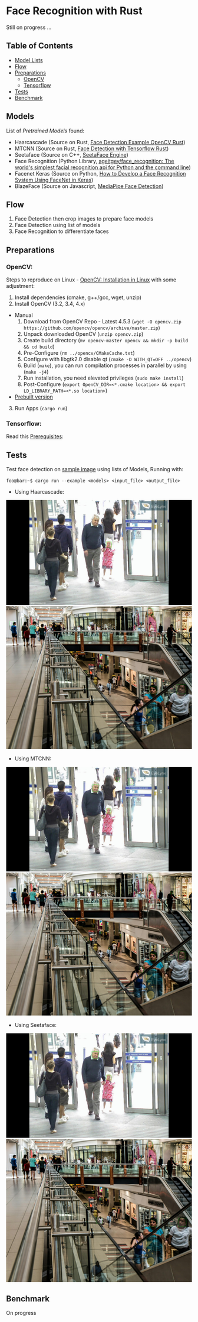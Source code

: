 # Face Recognition with Rust

Still on progress ...

## Table of Contents

- [Model Lists](#models)
- [Flow](#flow)
- [Preparations](#preparations)
  - [OpenCV](#opencv)
  - [Tensorflow](#tensorflow)
- [Tests](#tests)
- [Benchmark](#benchmark)

## Models

List of _Pretrained Models_ found:
- Haarcascade (Source on Rust, [Face Detection Example OpenCV Rust](https://github.com/twistedfall/opencv-rust/blob/master/examples/video_facedetect.rs))
- MTCNN (Source on Rust, [Face Detection with Tensorflow Rust](https://cetra3.github.io/blog/face-detection-with-tensorflow-rust/))
- Seetaface (Source on C++, [SeetaFace Engine](https://github.com/seetaface/SeetaFaceEngine))
- Face Recognition (Python Library, [ageitgey/face_recognition: The world's simplest facial recognition api for Python and the command line](https://github.com/ageitgey/face_recognition))
- Facenet Keras (Source on Python, [How to Develop a Face Recognition System Using FaceNet in Keras](https://machinelearningmastery.com/how-to-develop-a-face-recognition-system-using-facenet-in-keras-and-an-svm-classifier/))
- BlazeFace (Source on Javascript, [MediaPipe Face Detection](https://google.github.io/mediapipe/solutions/face_detection.html))

## Flow

1. Face Detection then crop images to prepare face models
2. Face Detection using list of models
3. Face Recognition to differentiate faces

## Preparations

### OpenCV:

Steps to reproduce on Linux - [OpenCV: Installation in Linux](https://docs.opencv.org/master/d7/d9f/tutorial_linux_install.html) with some adjustment:
1. Install dependencies (cmake, g++/gcc, wget, unzip)
2. Install OpenCV (3.2, 3.4, 4.x)
  - Manual
    1. Download from OpenCV Repo - Latest 4.5.3 (```wget -O opencv.zip https://github.com/opencv/opencv/archive/master.zip```)
    2. Unpack downloaded OpenCV (```unzip opencv.zip```)
    3. Create build directory (```mv opencv-master opencv && mkdir -p build && cd build```)
    4. Pre-Configure (```rm ../opencv/CMakeCache.txt```)
    5. Configure with libgtk2.0 disable qt (```cmake -D WITH_QT=OFF ../opencv```)
    6. Build (```make```), you can run compilation processes in parallel by using (```make -j4```)
    7. Run installation, you need elevated privileges (```sudo make install```)
    8. Post-Configure (```export OpenCV_DIR=<*.cmake location> && export LD_LIBRARY_PATH=<*.so location>```)
  - [Prebuilt version](https://docs.opencv.org/master/d0/d3d/tutorial_general_install.html#tutorial_general_install_prebuilt)
3. Run Apps (```cargo run```)

### Tensorflow:

Read this [Prerequisites](https://github.com/tensorflow/rust#prerequisites):

## Tests

Test face detection on [sample image](tests/img) using lists of Models, Running with:

```console
foo@bar:~$ cargo run --example <models> <input_file> <output_file>
```

- Using Haarcascade:

![Alt text](output/sample01_haarcascade.jpg?raw=true "Sample-01 Haarcascade")
![Alt text](output/sample02_haarcascade.jpg?raw=true "Sample-02 Haarcascade")

- Using MTCNN:

![Alt text](output/sample01_mtcnn.jpg?raw=true "Sample-01 MTCNN")
![Alt text](output/sample02_mtcnn.jpg?raw=true "Sample-02 MTCNN")

- Using Seetaface:

![Alt text](output/sample01_seetaface.jpg?raw=true "Sample-01 SeetaFace")
![Alt text](output/sample02_seetaface.jpg?raw=true "Sample-02 SeetaFace")

## Benchmark

On progress
